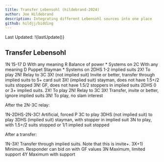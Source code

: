```yaml
---
title: Transfer Lebensohl (hildebrand-2024)
author: Joe Hildebrand
description: Integrating different Lebensohl sources into one place
github: hildjj/bidding
---
```


Last Updated: !{lastUpdate()}

## Transfer Lebensohl

1N 15-17
  D With any meaning
    R Balance of power
    * Systems on
  2C With any meaning
    D Puppet Stayman
    * Systems on
  2DHS 1-2 implied suits
    2X! To play
    2N! Relay to 3C
    3X! (not implied suit) Invite or better, transfer through implied suits to 5+ card suit
    3X! (implied suit) stayman, does not have 1.5+/2 suits stopped
    3N! GF, does not have 1.5/2 stoppers in implied suits
  2DHS 0 or 3+ implied suits.
    2X! To play
    2N! Relay to 3C
    3X! Transfer, invite or better, ignore implied suits
    3N! To play, no slam interest

After the 2N-3C relay:

1N-2DHS-2N-3C! Artificial, forced
  P 3C to play
  3DHS (not implied suit) to play
  3DHS (implied suit) stayman, with stopper in implied suit
  3N to play, with 1.5+/2 suits stopped or 1/1 implied suit stopped

After a transfer:

1N-3X! Transfer through implied suits.  Note that this is invite+.
  3X+1) Minimum.  Responder can bid on with GF values
  3N Maximum, limited support
  4Y Maximum with support
